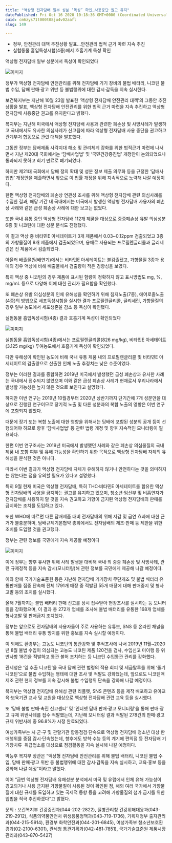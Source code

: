 ```yaml
---
title: "액상형 전자담배 일부 성분 ‘독성’ 확인…사용중단 권고 유지"
datePublished: Fri Oct 16 2020 10:18:36 GMT+0000 (Coordinated Universal Time)
cuid: cm6zys71t000t08ju4v02aafl
slug: 149

---
```



- 정부, 안전관리 대책 추진상황 발표…안전관리 법적 근거 마련 지속 추진
- 실험동물 흡입독성시험(4종)에서 호흡기계 독성 확인

액상형 전자담배 일부 성분에서 독성이 확인되었다

![이미지](https://cdn.hashnode.com/res/hashnode/image/upload/v1739247035884/b4027280-4a5e-4343-9b70-59f1529474ea.jpeg)

정부가 액상형 전자담배 안전관리를 위해 전자담배 기기 장비의 불법 배터리, 니코틴 불법 수입, 담배 판매·광고 위반 등 불법행위에 대한 감시·감독을 지속 실시한다.

보건복지부는 지난해 10월 23일 발표한 ‘액상형 전자담배 안전관리 대책’의 그동안 추진 상황을 발표, 액상형 전자담배 안전관리를 위한 법적 근거 마련을 지속 추진하고 액상형 전자담배 사용중단 권고를 유지한다고 밝혔다.

복지부는 지난해 미국에서 액상형 전자담배 사용과 관련한 폐손상 및 사망사례가 발생하고 국내에서도 유사한 의심사례가 신고됨에 따라 액상형 전자담배 사용 중단을 권고하고 관계부처 합동으로 관련 대책을 발표했다.

그동안 정부는 담배제품 사각지대 해소 및 관리체계 강화를 위한 법적근거 마련에 나서면서 지난 제20대 국회에서는 ‘담배사업법’ 및 ‘국민건강증진법’ 개정안이 논의되었으나 통과되지 못하고 회기 만료로 폐기되었다.

하지만 제21대 국회에서 담배 정의 확대 및 성분 정보 제출 의무화 등을 규정한 ‘담배사업법’ 개정안을 제출하면서 앞으로 이 법률 개정을 위해 지속적으로 노력해 나갈 예정이다.

한편 액상형 전자담배의 폐손상 연관성 조사를 위해 액상형 전자담배 관련 의심사례를 수집한 결과, 해당 기간 내 국내에서는 미국에서 발생한 액상형 전자담배 사용자의 폐손상 사례와 같은 급성 폐손상 사례에 대한 보고는 없었다.

또한 국내 유통 중인 액상형 전자담배 112개 제품을 대상으로 중증폐손상 유발 의심성분 6종 및 니코틴에 대한 성분 분석도 진행했다.

이 결과 액상 중 비타민E 아세테이트가 3개 제품에서 0.03~0.12ppm 검출되었고 3종의 가향물질이 8개 제품에서 검출되었으며, 용매로 사용되는 프로필렌글리콜과 글리세린은 전 제품에서 검출되었다.

아울러 배출물(담배연기)에서는 비타민E 아세테이트는 불검출됐고, 가향물질 3종과 용매의 경우 액상에 비해 배출물에서 검출량이 적은 경향성을 보였다.

특히 액상 중 니코틴의 경우 제품에 표시된 함량이 정확하지 않고 표시방법도 mg, %, mg/mL 등으로 다양해 이에 대한 관리가 필요함을 확인했다.

또 폐손상 유발 의심성분의 인체 유해성을 확인하기 위해 침지노출(7종), 에어로졸노출(4종)의 방법으로 세포독성시험을 실시한 결과 프로필렌글리콜, 글리세린, 가향물질의 경우 일부 농도에서 세포생존율 감소 등 독성이 확인됐다.

실험동물 흡입독성시험(4종) 결과 호흡기계 독성이 확인되었다

![이미지](https://cdn.hashnode.com/res/hashnode/image/upload/v1739247038769/12e5ea66-d889-48d4-833c-86da77f33e98.jpeg)

실험동물 흡입독성시험(4종)에서는 프로필렌글리콜(826 mg/kg), 비타민E 아세테이트(3.125 mg/kg) 투여농도에서 호흡기계 독성이 확인되었다.

다만 유해성이 확인된 농도에 비해 국내 유통 제품 내의 프로필렌글리콜 및 비타민E 아세테이트의 검출량으로 산출한 인체 노출 추정치는 낮은 수준이었다.

정부는 이러한 결과를 종합하면 2019년 미국에서 발생했던 급성 폐손상과 유사한 사례는 국내에서 접수되지 않았으며 이와 같은 급성 폐손상 사례가 현재로서 우리나라에서 발생할 가능성은 높지 않은 것으로 보인다고 설명했다.

하지만 이번 연구는 2019년 10월경부터 2020년 상반기까지 단기간에 7개 성분만을 대상으로 진행된 연구이므로 장기적 노출 및 다른 성분과의 복합 노출의 영향은 이번 연구에 포함되지 않았다.

때문에 장기 또는 복합 노출에 대한 영향을 위해서는 담배에 포함된 성분의 공개 등이 선행되어야 하므로 향후 ‘담배사업법’ 등 관련 법령 개정 및 향후 지속적인 모니터링이 필요하다.

한편 이번 연구조사는 2019년 미국에서 발생했던 사례와 같은 폐손상 의심물질의 국내 제품 내 포함 여부 및 유해 가능성을 확인하기 위한 목적으로 액상형 전자담배 자체의 유해성을 분석한 것은 아니다.

따라서 이번 결과가 액상형 전자담배 자체가 유해하지 않거나 안전하다는 것을 의미하지는 않는다는 점을 유의할 필요가 있다고 설명했다.

특히 9월 현재 미국은 액상형 전자담배, 특히 THC·비타민E 아세테이트를 함유한 액상형 전자담배의 사용을 금지하는 권고를 유지하고 있으며, 청소년·임산부 및 비흡연자가 전자담배를 사용하지 말 것을 지속 권고하고 가향이 금지된 액상형 전자담배의 판매를 금지하는 조치를 도입하고 있다.

또한 WHO에 따르면 다른 담배제품 대비 전자담배의 위해 저감 및 금연 효과에 대한 근거가 불충분하며, 담배규제기본협약 총회에서도 전자담배의 제조·판매 등 제한을 위한 조치를 도입할 것을 권고했다.

정부는 관련 정보를 국민에게 지속 제공할 예정이다

![이미지](https://cdn.hashnode.com/res/hashnode/image/upload/v1739247041138/7c5d4a53-52df-42e3-92e7-e96211fb1597.jpeg)

이에 정부는 향후 유사한 위해 사례 발생을 대비해 국내·외 중증 폐손상 및 사망사례, 관련 규제정책 등을 지속 감시(모니터링)해 관련 정보를 국민에게 제공해 나갈 예정이다.

이와 함께 국가기술표준원 등은 지난해 전자담배 기기장치 무단개조 및 불법 배터리 유통판매를 집중 단속해 전체 1791개 매장 중 적발된 55개 매장에 대해 판매중지 및 형사고발 등의 조치를 실시했다.

올해 7월까지는 불법 배터리 판매 신고를 상시 접수받아 현장조사를 실시하는 등 모니터링을 강화했으며, 이 결과 총 272개 업체를 조사해 불법 배터리를 유통한 168개 업체를 형사고발 및 판매금지 조치했다.

정부는 앞으로도 전자담배의 사용자들이 주로 사용하는 유튜브, SNS 등 온라인 채널을 통해 불법 배터리 유통 방지를 위한 홍보를 지속 실시할 예정이다.

이 외에도 환경부는 고농도 니코틴의 통관강화 및 추적조사에 나서 2019년 11월~2020년 8월 불법 수입이 의심되는 고농도 니코틴 제품 120건을 검사, 수입신고 미이행 등 위반사항 18건을 적발하고 통관 불허 조치하는 등 니코틴 수입통관 관리를 강화했다.

관세청은 ‘잎 추출 니코틴’을 국내 담배 관련 법령의 적용 회피 및 세금탈루를 위해 ‘줄기 니코틴’으로 불법 수입하는 행태에 대한 조사 및 적발도 강화했는데, 앞으로도 니코틴액 제조 관련 현지 정보를 지속 감시해 불법 수입행위 단속을 강화해 나갈 예정이다.

복지부는 액상형 전자담배 유해성 관련 리플렛, SNS 콘텐츠 등을 제작 배포하고 유아교육·보육기관 교사 및 교원을 대상으로 액상형 전자담배 관련 교육 등을 실시했다.

또 ‘담배 불법 판매·촉진 신고센터’ 및 ‘인터넷 담배 판매·광고 모니터링’을 통해 판매·광고 규제 위반사례를 접수·적발했는데, 지난해 모니터링 결과 적발된 278건의 판매·광고 규제 위반사례 중 96.8%가 시정 완료되었다.

여성가족부는 시·군·구 및 관할기관 합동점검·단속으로 액상형 전자담배 청소년 대상 판매행위를 중점 감시·단속했는데, 향후에도 방학·수능 등의 계기에 편의점 등 전자담배 기기장치류  취급업소를 대상으로 점검활동을 지속 실시해 나갈 예정이다.

박능후 복지부 장관은 “액상형 전자담배 안전관리를 위해 불법 배터리, 니코틴 불법 수입, 담배 판매·광고 위반 등 불법행위에 대한 감시·감독을 지속 실시하고, 교육·홍보 등을 강화해 나갈 예정”이라고 말했다.

이어 “금번 액상형 전자담배 유해성분 분석에서 미국 및 유럽에서 인체 유해 가능성이 경고되거나 사용 금지된 가향물질이 사용된 것이 확인된 점, 해외 여러 국가에서 가향물질에 대한 규제를 도입하고 있는 국제적 동향 등을 고려해 가향물질의 첨가 금지를 위한 입법을 적극 추진하겠다”고 밝혔다.

문의 : 보건복지부 건강증진과(044-202-2822), 질병관리청 건강위해대응과(043-219-2912), 식품의약품안전처 위생용품정책과(043-719-1736), 기획재정부 출자관리과(044-215-5914), 환경부 화학안전과(044-201-6845), 여성가족부 청소년보호환경과(02-2100-6301), 관세청 통관기획과(042-481-7851), 국가기술표준원 제품시장관리과(043-870-5427)